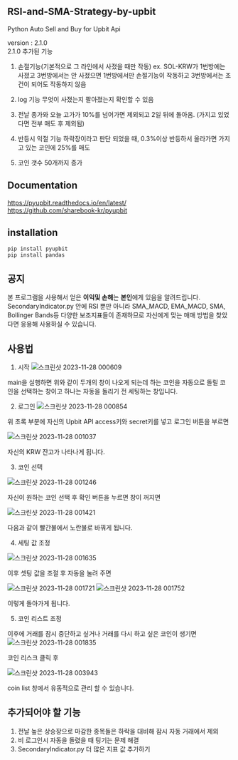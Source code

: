 ## RSI-and-SMA-Strategy-by-upbit

Python Auto Sell and Buy for Upbit Api

version : 2.1.0
<br>2.1.0 추가된 기능

1. 손절기능(기본적으로 그 라인에서 사졌을 때만 작동)
ex. SOL-KRW가 1번방에는 사졌고 3번방에서는 안 사졌으면
1번방에서만 손절기능이 작동하고 3번방에서는 조건이 되어도 작동하지 않음

2. log 기능
무엇이 사졌는지 팔아졌는지 확인할 수 있음

3. 전날 종가와 오늘 고가가 10%를 넘어가면 제외되고 2일 뒤에 돌아옴.
(가지고 있었다면 전부 매도 후 제외됨)

4. 반등시 익절 기능
하락장이라고 판단 되었을 때,
0.3%이상 반등하서 올라가면 가지고 있는 코인에 25%를 매도

5. 코인 갯수 50개까지 증가


## Documentation
https://pyupbit.readthedocs.io/en/latest/
</br>https://github.com/sharebook-kr/pyupbit

## installation

```
pip install pyupbit
pip install pandas
```

## 공지

본 프로그램을 사용해서 얻은 **이익및 손해**는 **본인**에게 있음을 알려드립니다.
SecondaryIndicator.py 안에 RSI 뿐만 아니라 SMA_MACD, EMA_MACD, SMA, Bollinger Bands등 다양한 보조지표들이 존재하므로
자신에게 맞는 매매 방법을 찾았다면 응용해 사용하실 수 있습니다.

## 사용법

1. 시작
![스크린샷 2023-11-28 000609](https://github.com/Greenbraird/Auto-Sell-Buy-with-Secondary-Indicator/assets/87434273/e65f650e-7be0-4fb1-8c16-19038358914a)

main을 실행하면 위와 같이 두개의 창이 나오게 되는데 하는 코인을 자동으로 돌릴 코인을 선택하는 창이고 하나는 자동을 돌리기 전 세팅하는 창입니다.

2. 로그인
![스크린샷 2023-11-28 000854](https://github.com/Greenbraird/Auto-Sell-Buy-with-Secondary-Indicator/assets/87434273/0abd0457-2042-4332-86b0-71772d2bcb67)

위 초록 부분에 자신의 Upbit API access키와 secret키를 넣고 로그인 버튼을 부르면

![스크린샷 2023-11-28 001037](https://github.com/Greenbraird/Auto-Sell-Buy-with-Secondary-Indicator/assets/87434273/1734d982-af22-4613-b452-28651991af5e)

자신의 KRW 잔고가 나타나게 됩니다.

3. 코인 선택

![스크린샷 2023-11-28 001246](https://github.com/Greenbraird/Auto-Sell-Buy-with-Secondary-Indicator/assets/87434273/c9cb5c8d-5571-4121-ba6a-7fd338de0f0b)

자신이 원하는 코인 선택 후 확인 버튼을 누르면 창이 꺼지면

![스크린샷 2023-11-28 001421](https://github.com/Greenbraird/Auto-Sell-Buy-with-Secondary-Indicator/assets/87434273/cc3e1861-6357-44c6-8e52-62eafba8e41e)

다음과 같이 빨간불에서 노란불로 바꿔게 됩니다.

4. 세팅 값 조정

![스크린샷 2023-11-28 001635](https://github.com/Greenbraird/Auto-Sell-Buy-with-Secondary-Indicator/assets/87434273/897439a5-7070-4cdd-9c1d-a6ba6ac27940)

이후 셋팅 값을 조절 후 자동을 눌려 주면

![스크린샷 2023-11-28 001721](https://github.com/Greenbraird/Auto-Sell-Buy-with-Secondary-Indicator/assets/87434273/d8ce06d0-1b43-40c0-91e1-2ec00ec75ac9)
![스크린샷 2023-11-28 001752](https://github.com/Greenbraird/Auto-Sell-Buy-with-Secondary-Indicator/assets/87434273/9858b817-133f-469f-8ee6-6de1d353a67b)

이렇게 돌아가게 됩니다.

5. 코인 리스트 조정

이후에 거래를 잠시 중단하고 싶거나 거래를 다시 하고 싶은 코인이 생기면 
![스크린샷 2023-11-28 001835](https://github.com/Greenbraird/Auto-Sell-Buy-with-Secondary-Indicator/assets/87434273/b52e479c-dc34-4db3-93da-c9b6e8899413)

코인 리스크 클릭 후 

![스크린샷 2023-11-28 003943](https://github.com/Greenbraird/Auto-Sell-Buy-with-Secondary-Indicator/assets/87434273/356e8f15-67f0-4f85-b8a4-98d85d94bf75)

coin list 창에서 유동적으로 관리 할 수 있습니다.

## 추가되어야 할 기능
1. 전날 높은 상승장으로 마감한 종목들은 하락을 대비해 잠시 자동 거래에서 제외
2. 비 로그인시 자동을 돌렸을 때 팅기는 문제 해결
3. SecondaryIndicator.py 더 많은 지표 값 추가하기
